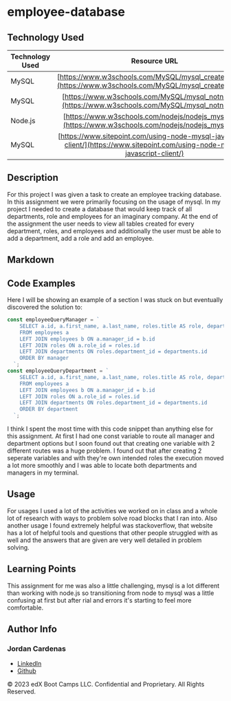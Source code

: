 # employee-database

## Technology Used 

| Technology Used         | Resource URL           | 
| ------------- |:-------------:| 
| MySQL    | [https://www.w3schools.com/MySQL/mysql_create_db.asp](https://www.w3schools.com/MySQL/mysql_create_db.asp)  
| MySQL    | [https://www.w3schools.com/MySQL/mysql_notnull.asp](https://www.w3schools.com/MySQL/mysql_notnull.asp) 
| Node.js    | [https://www.w3schools.com/nodejs/nodejs_mysql.asp](https://www.w3schools.com/nodejs/nodejs_mysql.asp) 
| MySQL    | [https://www.sitepoint.com/using-node-mysql-javascript-client/](https://www.sitepoint.com/using-node-mysql-javascript-client/) 




## Description 

For this project I was given a task to create an employee tracking database. In this assignment we were primarily focusing on the usage of mysql. In my project I needed to create a database that would keep track of all departments, role and employees for an imaginary company. At the end of the assignment the user needs to view all tables created for every department, roles, and employees and additionally the user must be able to add a department, add a role and add an employee.

## Markdown





## Code Examples

Here I will be showing an example of a section I was stuck on but eventually discovered the solution to:


```js
const employeeQueryManager = `
    SELECT a.id, a.first_name, a.last_name, roles.title AS role, departments.name AS department, roles.salary AS salary, CONCAT_WS(' ', b.first_name, b.last_name) AS manager
    FROM employees a
    LEFT JOIN employees b ON a.manager_id = b.id
    LEFT JOIN roles ON a.role_id = roles.id
    LEFT JOIN departments ON roles.department_id = departments.id
    ORDER BY manager
  `;
const employeeQueryDepartment = `
    SELECT a.id, a.first_name, a.last_name, roles.title AS role, departments.name AS department, roles.salary AS salary, CONCAT_WS(' ', b.first_name, b.last_name) AS manager
    FROM employees a
    LEFT JOIN employees b ON a.manager_id = b.id
    LEFT JOIN roles ON a.role_id = roles.id
    LEFT JOIN departments ON roles.department_id = departments.id
    ORDER BY department
  `;
```

I think I spent the most time with this code snippet than anything else for this assignment. At first I had one const variable to route all manager and department options but I soon found out that creating one variable with 2 different routes was a huge problem. I found out that after creating 2 seperate variables and with they're own intended roles the execution moved a lot more smoothly and I was able to locate both departments and managers in my terminal.


## Usage 

For usages I used a lot of the activities we worked on in class and a whole lot of research with ways to problem solve road blocks that I ran into. Also another usage I found extremely helpful was stackoverflow, that website has a lot of helpful tools and questions that other people struggled with as well and the answers that are given are very well detailed in problem solving.


## Learning Points 

This assignment for me was also a little challenging, mysql is a lot different than working with node.js so transitioning from node to mysql was a little confusing at first but after rial and errors it's starting to feel more comfortable.

## Author Info

### Jordan Cardenas 
* [LinkedIn](https://www.linkedin.com/in/jordan-cardenas-87a58520b/)
* [Github](https://github.com/408broncos)

© 2023 edX Boot Camps LLC. Confidential and Proprietary. All Rights Reserved.
